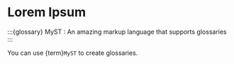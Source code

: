 # Lorem Ipsum

:::{glossary}
MyST
: An amazing markup language that supports glossaries
:::

You can use {term}`MyST` to create glossaries.